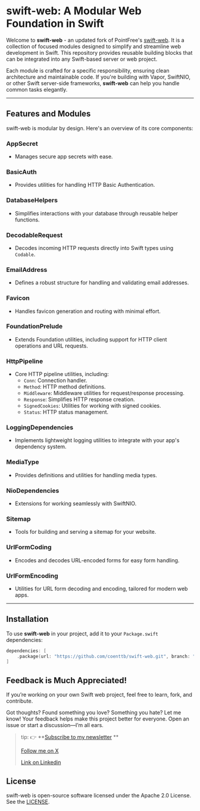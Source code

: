 # swift-web: A Modular Web Foundation in Swift

Welcome to **swift-web** - an updated fork of PointFree's [swift-web](https://github.com/pointfreeco/swift-web). It is a collection of focused modules designed to simplify and streamline web development in Swift. This repository provides reusable building blocks that can be integrated into any Swift-based server or web project.

Each module is crafted for a specific responsibility, ensuring clean architecture and maintainable code. If you're building with Vapor, SwiftNIO, or other Swift server-side frameworks, **swift-web** can help you handle common tasks elegantly.

---

## Features and Modules

swift-web is modular by design. Here's an overview of its core components:

### **AppSecret**
- Manages secure app secrets with ease.

### **BasicAuth**
- Provides utilities for handling HTTP Basic Authentication.

### **DatabaseHelpers**
- Simplifies interactions with your database through reusable helper functions.

### **DecodableRequest**
- Decodes incoming HTTP requests directly into Swift types using `Codable`.

### **EmailAddress**
- Defines a robust structure for handling and validating email addresses.

### **Favicon**
- Handles favicon generation and routing with minimal effort.

### **FoundationPrelude**
- Extends Foundation utilities, including support for HTTP client operations and URL requests.

### **HttpPipeline**
- Core HTTP pipeline utilities, including:
  - `Conn`: Connection handler.
  - `Method`: HTTP method definitions.
  - `Middleware`: Middleware utilities for request/response processing.
  - `Response`: Simplifies HTTP response creation.
  - `SignedCookies`: Utilities for working with signed cookies.
  - `Status`: HTTP status management.

### **LoggingDependencies**
- Implements lightweight logging utilities to integrate with your app's dependency system.

### **MediaType**
- Provides definitions and utilities for handling media types.

### **NioDependencies**
- Extensions for working seamlessly with SwiftNIO.

### **Sitemap**
- Tools for building and serving a sitemap for your website.

### **UrlFormCoding**
- Encodes and decodes URL-encoded forms for easy form handling.

### **UrlFormEncoding**
- Utilities for URL form decoding and encoding, tailored for modern web apps.

---

## Installation

To use **swift-web** in your project, add it to your `Package.swift` dependencies:

```swift
dependencies: [
    .package(url: "https://github.com/coenttb/swift-web.git", branch: "main")
]
```

## Feedback is Much Appreciated!
  
If you’re working on your own Swift web project, feel free to learn, fork, and contribute.

Got thoughts? Found something you love? Something you hate? Let me know! Your feedback helps make this project better for everyone. Open an issue or start a discussion—I’m all ears.

> tip: 👉 **[Subscribe to my newsletter](http://coenttb.com/en/newsletter/subscribe) **
>
> [Follow me on X](http://x.com/coenttb)
> 
> [Link on Linkedin](https://www.linkedin.com/in/tenthijeboonkkamp)

## License

swift-web is open-source software licensed under the Apache 2.0 License. See the [LICENSE](LICENSE).
